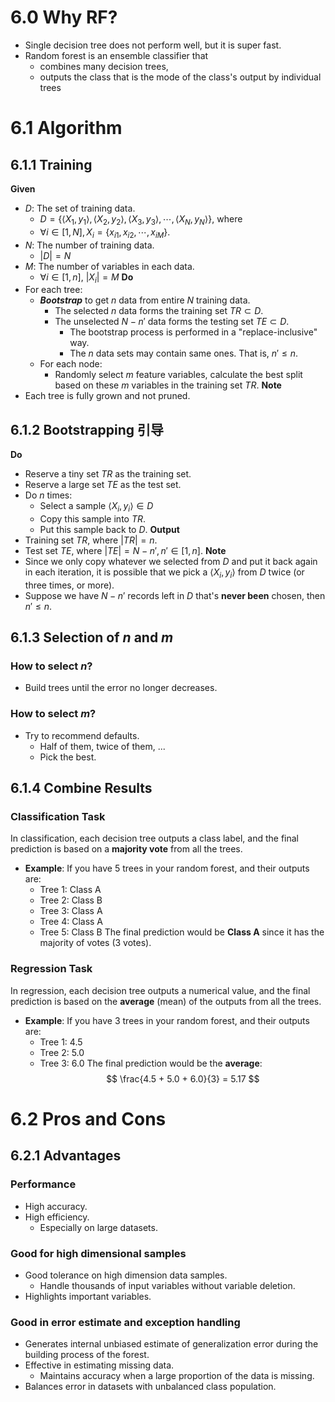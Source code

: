 # 6.0 Why RF?
- Single decision tree does not perform well, but it is super fast.
- Random forest is an ensemble classifier that 
	- combines many decision trees, 
	- outputs the class that is the mode of the class's output by individual trees

# 6.1 Algorithm

## 6.1.1 Training
**Given**
- $D$: The set of training data.
	- $D=\{\langle X_1, y_1\rangle, \langle X_2, y_2\rangle, \langle X_3, y_3\rangle,\cdots,\langle X_N, y_N\rangle\}$, where
	- $\forall i\in[1,N], X_i=\{x_{i1}, x_{i2}, \cdots, x_{iM}\}$.
- $N$: The number of training data.
	- $|D|=N$
- $M$: The number of variables in each data.
	- $\forall i\in[1,n], \ |X_i|=M$
**Do**
- For each tree:
	- ***Bootstrap*** to get $n$ data from entire $N$ training data.
		- The selected $n$ data forms the training set $TR\subset D$.
		- The unselected $N-n'$ data forms the testing set $TE\subset D$.
			- The bootstrap process is performed in a "replace-inclusive" way.
			- The $n$ data sets may contain same ones. That is, $n'\leq n$.
	- For each node:
		- Randomly select $m$ feature variables, calculate the best split based on these $m$ variables in the training set $TR$.
**Note**
- Each tree is fully grown and not pruned.

## 6.1.2 Bootstrapping 引导
**Do**
- Reserve a tiny set $TR$ as the training set.
- Reserve a large set $TE$ as the test set.
- Do $n$ times:
	- Select a sample $\langle X_i, y_i\rangle\in D$
	- Copy this sample into $TR$.
	- Put this sample back to $D$.
**Output**
- Training set $TR$, where $|TR|=n$.
- Test set $TE$, where $|TE|=N-n', n'\in[1,n]$.
**Note**
- Since we only copy whatever we selected from $D$ and put it back again in each iteration, it is possible that we pick a $\langle X_i, y_i\rangle$ from $D$ twice (or three times, or more).
- Suppose we have $N-n'$ records left in $D$ that's **never been** chosen, then $n'\leq n$.

## 6.1.3 Selection of $n$ and $m$
### How to select $n$?
- Build trees until the error no longer decreases.
### How to select $m$?
- Try to recommend defaults.
	- Half of them, twice of them, ...
	- Pick the best.

## 6.1.4 Combine Results
### Classification Task
In classification, each decision tree outputs a class label, and the final prediction is based on a **majority vote** from all the trees.
- **Example**: If you have 5 trees in your random forest, and their outputs are:
	- Tree 1: Class A
	- Tree 2: Class B
	- Tree 3: Class A
	- Tree 4: Class A
	- Tree 5: Class B
The final prediction would be **Class A** since it has the majority of votes (3 votes).
### Regression Task
In regression, each decision tree outputs a numerical value, and the final prediction is based on the **average** (mean) of the outputs from all the trees.
- **Example**: If you have 3 trees in your random forest, and their outputs are:
	- Tree 1: 4.5
	- Tree 2: 5.0
	- Tree 3: 6.0
The final prediction would be the **average**:
$$
\frac{4.5 + 5.0 + 6.0}{3} = 5.17
$$
# 6.2 Pros and Cons
## 6.2.1 Advantages
### Performance
- High accuracy.
- High efficiency.
	- Especially on large datasets.
### Good for high dimensional samples
- Good tolerance on high dimension data samples.
	- Handle thousands of input variables without variable deletion.
- Highlights important variables.
### Good in error estimate and exception handling
- Generates internal unbiased estimate of generalization error during the building process of the forest.
- Effective in estimating missing data.
	- Maintains accuracy when a large proportion of the data is missing.
- Balances error in datasets with unbalanced class population.